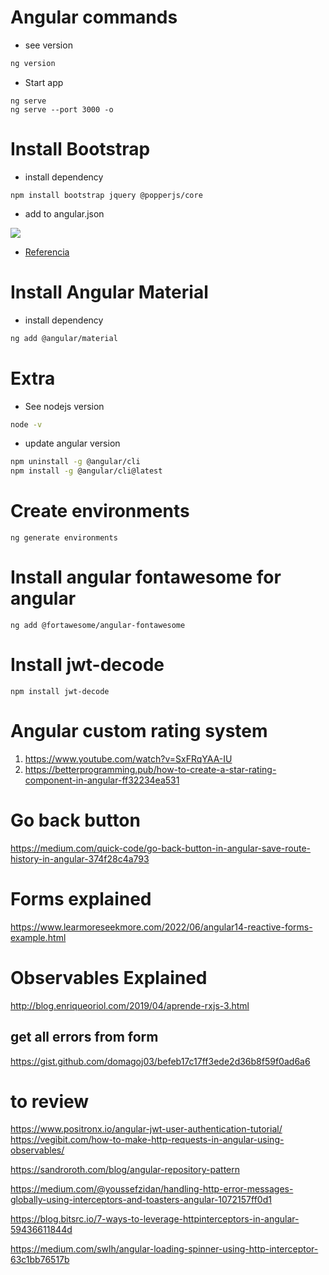 # Angular commands
- see version
```bash
ng version
```
- Start app
```console
ng serve 
ng serve --port 3000 -o
```

# Install Bootstrap
- install dependency
```console
npm install bootstrap jquery @popperjs/core
```
- add to angular.json

![](https://miro.medium.com/max/459/1*mopxBAucfErwuLjRvd_RJg.png)

- [Referencia](https://fbellod.medium.com/como-integrar-el-framework-bootstrap-en-un-proyecto-angular-a5d53fa79e03)

# Install Angular Material
- install dependency
```bash
ng add @angular/material
```

# Extra
- See nodejs version
```bash
node -v
```
- update angular version
```bash
npm uninstall -g @angular/cli
npm install -g @angular/cli@latest
```

# Create environments
```
ng generate environments
```

# Install angular fontawesome for angular
```
ng add @fortawesome/angular-fontawesome
```

# Install jwt-decode
```
npm install jwt-decode
```




# Angular custom rating system
1. https://www.youtube.com/watch?v=SxFRqYAA-IU
2. https://betterprogramming.pub/how-to-create-a-star-rating-component-in-angular-ff32234ea531

# Go back button
https://medium.com/quick-code/go-back-button-in-angular-save-route-history-in-angular-374f28c4a793

# Forms explained
https://www.learmoreseekmore.com/2022/06/angular14-reactive-forms-example.html

# Observables Explained
http://blog.enriqueoriol.com/2019/04/aprende-rxjs-3.html

## get all errors from form
https://gist.github.com/domagoj03/befeb17c17ff3ede2d36b8f59f0ad6a6

# to review
https://www.positronx.io/angular-jwt-user-authentication-tutorial/
https://vegibit.com/how-to-make-http-requests-in-angular-using-observables/

https://sandroroth.com/blog/angular-repository-pattern

https://medium.com/@youssefzidan/handling-http-error-messages-globally-using-interceptors-and-toasters-angular-1072157ff0d1

https://blog.bitsrc.io/7-ways-to-leverage-httpinterceptors-in-angular-59436611844d

https://medium.com/swlh/angular-loading-spinner-using-http-interceptor-63c1bb76517b
